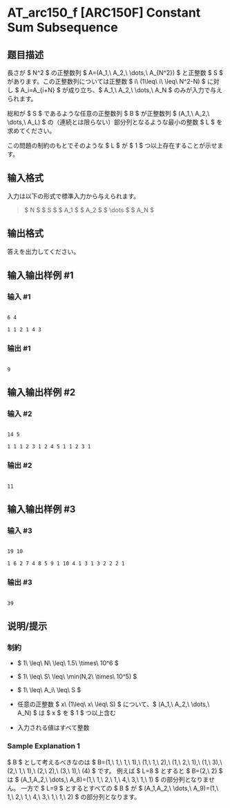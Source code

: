 # AT_arc150_f [ARC150F] Constant Sum Subsequence

## 题目描述

[problemUrl]: https://atcoder.jp/contests/arc150/tasks/arc150_f

長さが $ N^2 $ の正整数列 $ A=(A_1,\ A_2,\ \dots,\ A_{N^2}) $ と正整数 $ S $ があります。この正整数列については正整数 $ i\ (1\leq\ i\ \leq\ N^2-N) $ に対し $ A_i=A_{i+N} $ が成り立ち、$ A_1,\ A_2,\ \dots,\ A_N $ のみが入力で与えられます。

総和が $ S $ であるような任意の正整数列 $ B $ が正整数列 $ (A_1,\ A_2,\ \dots,\ A_L) $ の（連続とは限らない）部分列となるような最小の整数 $ L $ を求めてください。

この問題の制約のもとでそのような $ L $ が $ 1 $ つ以上存在することが示せます。

## 输入格式

入力は以下の形式で標準入力から与えられます。

> $ N $ $ S $ $ A_1 $ $ A_2 $ $ \dots $ $ A_N $

## 输出格式

答えを出力してください。

## 输入输出样例 #1

### 输入 #1

```
6 4
1 1 2 1 4 3
```

### 输出 #1

```
9
```

## 输入输出样例 #2

### 输入 #2

```
14 5
1 1 1 2 3 1 2 4 5 1 1 2 3 1
```

### 输出 #2

```
11
```

## 输入输出样例 #3

### 输入 #3

```
19 10
1 6 2 7 4 8 5 9 1 10 4 1 3 1 3 2 2 2 1
```

### 输出 #3

```
39
```

## 说明/提示

### 制約

- $ 1\ \leq\ N\ \leq\ 1.5\ \times\ 10^6 $
- $ 1\ \leq\ S\ \leq\ \min(N,2\ \times\ 10^5) $
- $ 1\ \leq\ A_i\ \leq\ S $
- 任意の正整数 $ x\ (1\leq\ x\ \leq\ S) $ について、$ (A_1,\ A_2,\ \dots,\ A_N) $ は $ x $ を $ 1 $ つ以上含む
- 入力される値はすべて整数

### Sample Explanation 1

$ B $ として考えるべきなのは $ B=(1,\ 1,\ 1,\ 1),\ (1,\ 1,\ 2),\ (1,\ 2,\ 1),\ (1,\ 3),\ (2,\ 1,\ 1),\ (2,\ 2),\ (3,\ 1),\ (4) $ です。 例えば $ L=8 $ とすると $ B=(2,\ 2) $ は $ (A_1,A_2,\ \dots,\ A_8)=(1,\ 1,\ 2,\ 1,\ 4,\ 3,\ 1,\ 1) $ の部分列となりません。 一方で $ L=9 $ とするとすべての $ B $ が $ (A_1,A_2,\ \dots,\ A_9)=(1,\ 1,\ 2,\ 1,\ 4,\ 3,\ 1,\ 1,\ 2) $ の部分列となります。